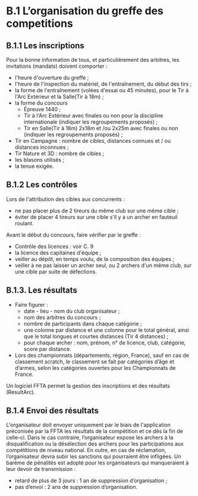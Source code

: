 # B.1 L’organisation du greffe des competitions

## B.1.1 Les inscriptions

Pour la bonne information de tous, et particulièrement des arbitres, les invitations (mandats) doivent comporter :

- l'heure d'ouverture du greffe ;
- l'heure de l'inspection du matériel, de l'entraînement, du début des tirs ;
- la forme de l'entraînement (volées d'essai ou 45 minutes), pour le Tir à l'Arc Extérieur et la Salle(Tir à 18m) ;
- la forme du concours
  - Épreuve 1440 ;
  - Tir à l'Arc Extérieur avec finales ou non pour la discipline internationale (indiquer
    les regroupements proposés) ;
  - Tir en Salle(Tir à 18m) 2x18m et /ou 2x25m avec finales ou non (indiquer les
    regroupements proposés) ;
- Tir en Campagne : nombre de cibles, distances connues et / ou distances inconnues ;
- Tir Nature et 3D : nombre de cibles ;
- les blasons utilisés ;
- la tenue exigée.

## B.1.2 Les contrôles

Lors de l'attribution des cibles aux concurrents :

- ne pas placer plus de 2 tireurs du même club sur une même cible ;
- éviter de placer 4 tireurs sur une cible s'il y a un archer en fauteuil roulant.

Avant le début du concours, faire vérifier par le greffe :

- Contrôle des licences : voir C. 9
- la licence des capitaines d'équipe ;
- veiller au dépôt, en temps voulu, de la composition des équipes ;
- veiller à ne pas laisser un archer seul, ou 2 archers d'un même club, sur une cible par suite de défections.

## B.1.3. Les résultats

- Faire figurer :
  - date - lieu - nom du club organisateur ;
  - nom des arbitres du concours ;
  - nombre de participants dans chaque catégorie ;
  - une colonne par distance et une colonne pour le total général, ainsi que le total longues et courtes
    distances (Tir 4 distances) ;
  - pour chaque archer : nom, prénom, n° de licence, club, catégorie, score par distance.
- Lors des championnats (départements, région, France), sauf en cas de classement scratch, le
  classement se fait par catégories d’âge et d’armes, selon les catégories ouvertes pour les
  Championnats de France.

Un logiciel FFTA permet la gestion des inscriptions et des résultats (ResultArc).

## B.1.4 Envoi des résultats

L'organisateur doit envoyer uniquement par le biais de l'application préconisée par la FFTA les résultats de
la compétition et ce dès la fin de celle-ci.
Dans le cas contraire, l’organisateur expose les archers à la disqualification ou la désélection des archers pour
les participations aux compétitions de niveau national. En outre, en cas de réclamation, l’organisateur devra subir
les sanctions qui pourraient être infligées.
Un barème de pénalités est adopté pour les organisateurs qui manqueraient à leur devoir de transmission :

- retard de plus de 3 jours : 1 an de suppression d’organisation ;
- pas d’envoi : 2 ans de suppression d’organisation.
